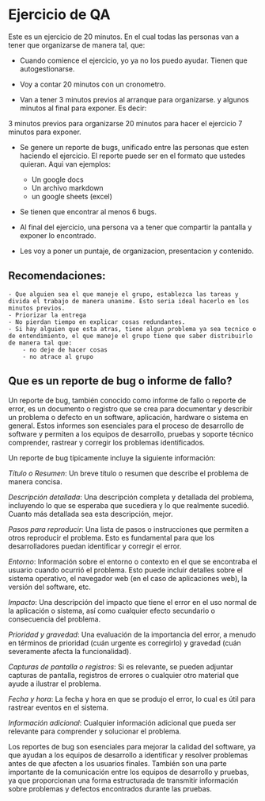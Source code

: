 # Ejercicio de QA


Este es un ejercicio de 20 minutos. En el cual todas las personas van a tener que organizarse de manera tal, que:

- Cuando comience el ejercicio, yo ya no los puedo ayudar. Tienen que autogestionarse.

- Voy a contar 20 minutos con un cronometro.

- Van a tener 3 minutos previos al arranque para organizarse. y algunos minutos al final para exponer. Es decir:

3 minutos previos para organizarse
20 minutos para hacer el ejercicio
7 minutos para exponer.

- Se genere un reporte de bugs, unificado entre las personas que esten haciendo el ejercicio. El reporte puede ser en el formato que ustedes quieran. Aqui van ejemplos:
    - Un google docs
    - Un archivo markdown
    - un google sheets (excel)

- Se tienen que encontrar al menos 6 bugs.

- Al final del ejercicio, una persona va a tener que compartir la pantalla y exponer lo encontrado.

- Les voy a poner un puntaje, de organizacion, presentacion y contenido.

## Recomendaciones:
    - Que alguien sea el que maneje el grupo, establezca las tareas y divida el trabajo de manera unanime. Esto seria ideal hacerlo en los minutos previos.
    - Priorizar la entrega
    - No pierdan tiempo en explicar cosas redundantes.
    - Si hay alguien que esta atras, tiene algun problema ya sea tecnico o de entendimiento, el que maneje el grupo tiene que saber distribuirlo de manera tal que:
        - no deje de hacer cosas
        - no atrace al grupo


## Que es un reporte de bug o informe de fallo?

Un reporte de bug, también conocido como informe de fallo o reporte de error, es un documento o registro que se crea para documentar y describir un problema o defecto en un software, aplicación, hardware o sistema en general. Estos informes son esenciales para el proceso de desarrollo de software y permiten a los equipos de desarrollo, pruebas y soporte técnico comprender, rastrear y corregir los problemas identificados.

Un reporte de bug típicamente incluye la siguiente información:

*Título o Resumen*: Un breve título o resumen que describe el problema de manera concisa.

*Descripción detallada*: Una descripción completa y detallada del problema, incluyendo lo que se esperaba que sucediera y lo que realmente sucedió. Cuanto más detallada sea esta descripción, mejor.

*Pasos para reproducir*: Una lista de pasos o instrucciones que permiten a otros reproducir el problema. Esto es fundamental para que los desarrolladores puedan identificar y corregir el error.

*Entorno*: Información sobre el entorno o contexto en el que se encontraba el usuario cuando ocurrió el problema. Esto puede incluir detalles sobre el sistema operativo, el navegador web (en el caso de aplicaciones web), la versión del software, etc.

*Impacto*: Una descripción del impacto que tiene el error en el uso normal de la aplicación o sistema, así como cualquier efecto secundario o consecuencia del problema.

*Prioridad y gravedad*: Una evaluación de la importancia del error, a menudo en términos de prioridad (cuán urgente es corregirlo) y gravedad (cuán severamente afecta la funcionalidad).

*Capturas de pantalla o registros*: Si es relevante, se pueden adjuntar capturas de pantalla, registros de errores o cualquier otro material que ayude a ilustrar el problema.

*Fecha y hora*: La fecha y hora en que se produjo el error, lo cual es útil para rastrear eventos en el sistema.

*Información adicional*: Cualquier información adicional que pueda ser relevante para comprender y solucionar el problema.

Los reportes de bug son esenciales para mejorar la calidad del software, ya que ayudan a los equipos de desarrollo a identificar y resolver problemas antes de que afecten a los usuarios finales. También son una parte importante de la comunicación entre los equipos de desarrollo y pruebas, ya que proporcionan una forma estructurada de transmitir información sobre problemas y defectos encontrados durante las pruebas.
